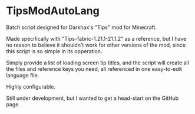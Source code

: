 # TipsModAutoLang
Batch script designed for Darkhax's "Tips" mod for Minecraft.

Made specifically with "Tips-fabric-1.21.1-21.1.2" as a reference, but I have no reason to believe it shouldn't work for other versions of the mod, since this script is so simple in its opperation.

Simply provide a list of loading screen tip titles, and the script will create all the files and reference keys you need, all referenced in one easy-to-edit language file.

Highly configurable.

Still under development, but I wanted to get a head-start on the GitHub page.

